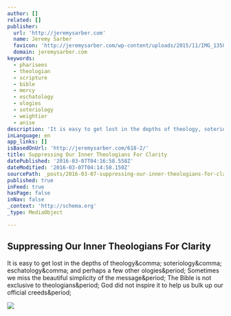 ```yaml
---
author: []
related: []
publisher:
  url: 'http://jeremysarber.com'
  name: Jeremy Sarber
  favicon: 'http://jeremysarber.com/wp-content/uploads/2015/11/IMG_1358-e1448289479112.jpg'
  domain: jeremysarber.com
keywords:
  - pharisees
  - theologian
  - scripture
  - bible
  - mercy
  - eschatology
  - ologies
  - soteriology
  - weightier
  - anise
description: 'It is easy to get lost in the depths of theology, soteriology, eschatology, and perhaps a few other ologies. Sometimes we miss the beautiful simplicity of the message. The Bible is not exclusive to theologians. God did not inspire it to help us bulk up our official creeds.'
inLanguage: en
app_links: []
isBasedOnUrl: 'http://jeremysarber.com/618-2/'
title: Suppressing Our Inner Theologians For Clarity
datePublished: '2016-03-07T04:16:58.558Z'
dateModified: '2016-03-07T04:14:58.150Z'
sourcePath: _posts/2016-03-07-suppressing-our-inner-theologians-for-clarity.md
published: true
inFeed: true
hasPage: false
inNav: false
_context: 'http://schema.org'
_type: MediaObject

---
```

<article style=""><h1>Suppressing Our Inner Theologians For Clarity</h1><p>It is easy to get lost in the depths of theology&amp;comma; soteriology&amp;comma; eschatology&amp;comma; and perhaps a few other ologies&amp;period; Sometimes we miss the beautiful simplicity of the message&amp;period; The Bible is not exclusive to theologians&amp;period; God did not inspire it to help us bulk up our official creeds&amp;period;</p><img src="http://jeremysarber.com/wp-content/uploads/2015/11/kid-reading-the-bible.jpg" /></article>